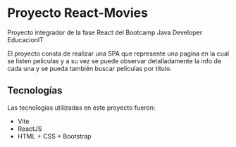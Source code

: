 # Proyecto React-Movies

Proyecto integrador de la fase React del Bootcamp Java Developer EducacionIT

El proyecto consta de realizar una SPA que represente una pagina en la cual se listen peliculas y a su vez se puede observar detalladamente la info de cada una y se pueda también buscar peliculas por titulo.

## Tecnologías

Las tecnologías utilizadas en este proyecto fueron:
- Vite
- ReactJS
- HTML + CSS + Bootstrap

